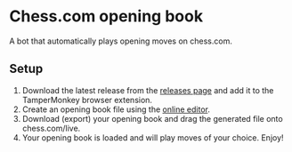 # Chess.com opening book

A bot that automatically plays opening moves on chess.com.

## Setup

1. Download the latest release from the [releases page](https://github.com/RobbieGM/chessdotcom-opening-book/releases) and add it to the TamperMonkey browser extension.
2. Create an opening book file using the [online editor](https://chessdotcom-opening-book.vercel.app/).
3. Download (export) your opening book and drag the generated file onto chess.com/live.
4. Your opening book is loaded and will play moves of your choice. Enjoy!
